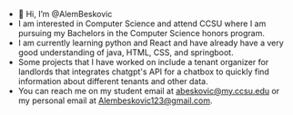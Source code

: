 - 👋 Hi, I’m @AlemBeskovic
- I am interested in Computer Science and attend CCSU where I am pursuing my Bachelors in the Computer Science honors program.
- I am currently learning python and React and have already have a very good understanding of java, HTML, CSS, and springboot.
- Some projects that I have worked on include a tenant organizer for landlords that integrates chatgpt's API for a chatbox to quickly find information about different tenants and other data.
- You can reach me on my student email at abeskovic@my.ccsu.edu or my personal email at Alembeskovic123@gmail.com.

<!---
AlemBeskovic/AlemBeskovic is a ✨ special ✨ repository because its `README.md` (this file) appears on your GitHub profile.
You can click the Preview link to take a look at your changes.
--->
